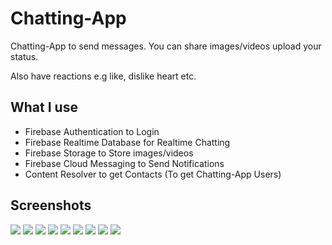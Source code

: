 
# Chatting-App

Chatting-App to send messages. You can share images/videos upload your status.

Also have reactions e.g like, dislike heart etc.

## What I use
- Firebase Authentication to Login
- Firebase Realtime Database for Realtime Chatting
- Firebase Storage to Store images/videos
- Firebase Cloud Messaging to Send Notifications
- Content Resolver to get Contacts (To get Chatting-App Users)

## Screenshots

![](images/1.png)
![](images/2.png)
![](images/3.png)
![](images/4.png)
![](images/5.png)
![](images/6.png)
![](images/7.png)
![](images/8.png)
![](images/9.png)
